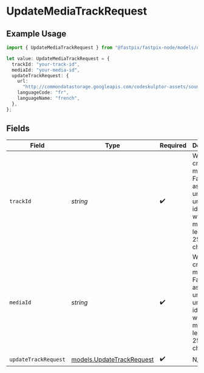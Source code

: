 # UpdateMediaTrackRequest

## Example Usage

```typescript
import { UpdateMediaTrackRequest } from "@fastpix/fastpix-node/models/operations";

let value: UpdateMediaTrackRequest = {
  trackId: "your-track-id",
  mediaId: "your-media-id",
  updateTrackRequest: {
    url:
      "http://commondatastorage.googleapis.com/codeskulptor-assets/sounddogs/thrust.vtt",
    languageCode: "fr",
    languageName: "french",
  },
};
```

## Fields

| Field                                                                                                             | Type                                                                                                              | Required                                                                                                          | Description                                                                                                       | Example                                                                                                           |
| ----------------------------------------------------------------------------------------------------------------- | ----------------------------------------------------------------------------------------------------------------- | ----------------------------------------------------------------------------------------------------------------- | ----------------------------------------------------------------------------------------------------------------- | ----------------------------------------------------------------------------------------------------------------- |
| `trackId`                                                                                                         | *string*                                                                                                          | :heavy_check_mark:                                                                                                | When creating the media, FastPix assigns a universally unique identifier with a maximum length of 255 characters. | 4fa85f64-5717-4562-b3fc-2c963f66afa6                                                                              |
| `mediaId`                                                                                                         | *string*                                                                                                          | :heavy_check_mark:                                                                                                | When creating the media, FastPix assigns a universally unique identifier with a maximum length of 255 characters. | 4fa85f64-5717-4562-b3fc-2c963f66afa6                                                                              |
| `updateTrackRequest`                                                                                              | [models.UpdateTrackRequest](../../models/updatetrackrequest.md)                                                   | :heavy_check_mark:                                                                                                | N/A                                                                                                               |                                                                                                                   |